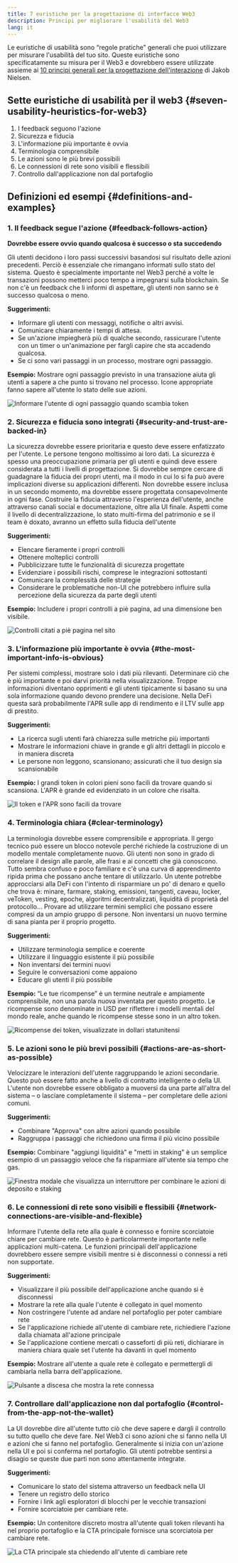 ```yaml
---
title: 7 euristiche per la progettazione di interfacce Web3
description: Principi per migliorare l'usabilità del Web3
lang: it
---
```


Le euristiche di usabilità sono “regole pratiche” generali che puoi utilizzare per misurare l'usabilità del tuo sito.
Queste euristiche sono specificatamente su misura per il Web3 e dovrebbero essere utilizzate assieme ai [10 principi generali per la progettazione dell'interazione](https://www.nngroup.com/articles/ten-usability-heuristics/) di Jakob Nielsen.

## Sette euristiche di usabilità per il web3 {#seven-usability-heuristics-for-web3}

1. I feedback seguono l'azione
2. Sicurezza e fiducia
3. L'informazione più importante è ovvia
4. Terminologia comprensibile
5. Le azioni sono le più brevi possibili
6. Le connessioni di rete sono visibili e flessibili
7. Controllo dall'applicazione non dal portafoglio

## Definizioni ed esempi {#definitions-and-examples}

### 1. Il feedback segue l'azione {#feedback-follows-action}

**Dovrebbe essere ovvio quando qualcosa è successo o sta succedendo**

Gli utenti decidono i loro passi successivi basandosi sul risultato delle azioni precedenti. Perciò è essenziale che rimangano informati sullo stato del sistema. Questo è specialmente importante nel Web3 perché a volte le transazioni possono metterci poco tempo a impegnarsi sulla blockchain. Se non c'è un feedback che li informi di aspettare, gli utenti non sanno se è successo qualcosa o meno.

**Suggerimenti:**

- Informare gli utenti con messaggi, notifiche o altri avvisi.
- Comunicare chiaramente i tempi di attesa.
- Se un'azione impiegherà più di qualche secondo, rassicurare l'utente con un timer o un'animazione per fargli capire che sta accadendo qualcosa.
- Se ci sono vari passaggi in un processo, mostrare ogni passaggio.

**Esempio:**
Mostrare ogni passaggio previsto in una transazione aiuta gli utenti a sapere a che punto si trovano nel processo. Icone appropriate fanno sapere all'utente lo stato delle sue azioni.

![Informare l'utente di ogni passaggio quando scambia token](./Image1.png)

### 2. Sicurezza e fiducia sono integrati {#security-and-trust-are-backed-in}

La sicurezza dovrebbe essere prioritaria e questo deve essere enfatizzato per l'utente.
Le persone tengono moltissimo ai loro dati. La sicurezza è spesso una preoccupazione primaria per gli utenti e quindi deve essere considerata a tutti i livelli di progettazione. Si dovrebbe sempre cercare di guadagnare la fiducia dei propri utenti, ma il modo in cui lo si fa può avere implicazioni diverse su applicazioni differenti. Non dovrebbe essere inclusa in un secondo momento, ma dovrebbe essere progettata consapevolmente in ogni fase. Costruire la fiducia attraverso l'esperienza dell'utente, anche attraverso canali social e documentazione, oltre alla UI finale. Aspetti come il livello di decentralizzazione, lo stato multi-firma del patrimonio e se il team è doxato, avranno un effetto sulla fiducia dell'utente

**Suggerimenti:**

- Elencare fieramente i propri controlli
- Ottenere molteplici controlli
- Pubblicizzare tutte le funzionalità di sicurezza progettate
- Evidenziare i possibili rischi, comprese le integrazioni sottostanti
- Comunicare la complessità delle strategie
- Considerare le problematiche non-UI che potrebbero influire sulla percezione della sicurezza da parte degli utenti

**Esempio:**
Includere i propri controlli a piè pagina, ad una dimensione ben visibile.

![Controlli citati a piè pagina nel sito](./Image2.png)

### 3. L'informazione più importante è ovvia {#the-most-important-info-is-obvious}

Per sistemi complessi, mostrare solo i dati più rilevanti. Determinare ciò che è più importante e poi darvi priorità nella visualizzazione.
Troppe informazioni diventano opprimenti e gli utenti tipicamente si basano su una sola informazione quando devono prendere una decisione. Nella DeFi questa sarà probabilmente l'APR sulle app di rendimento e il LTV sulle app di prestito.

**Suggerimenti:**

- La ricerca sugli utenti farà chiarezza sulle metriche più importanti
- Mostrare le informazioni chiave in grande e gli altri dettagli in piccolo e in maniera discreta
- Le persone non leggono, scansionano; assicurati che il tuo design sia scansionabile

**Esempio:** I grandi token in colori pieni sono facili da trovare quando si scansiona. L'APR è grande ed evidenziato in un colore che risalta.

![Il token e l'APR sono facili da trovare](./Image3.png)

### 4. Terminologia chiara {#clear-terminology}

La terminologia dovrebbe essere comprensibile e appropriata.
Il gergo tecnico può essere un blocco notevole perché richiede la costruzione di un modello mentale completamente nuovo. Gli utenti non sono in grado di correlare il design alle parole, alle frasi e ai concetti che già conoscono. Tutto sembra confuso e poco familiare e c'è una curva di apprendimento ripida prima che possano anche tentare di utilizzarlo. Un utente potrebbe approcciarsi alla DeFi con l'intento di risparmiare un po' di denaro e quello che trova è: minare, farmare, staking, emissioni, tangenti, caveau, locker, veToken, vesting, epoche, algoritmi decentralizzati, liquidità di proprietà del protocollo…
Provare ad utilizzare termini semplici che possano essere compresi da un ampio gruppo di persone. Non inventarsi un nuovo termine di sana pianta per il proprio progetto.

**Suggerimenti:**

- Utilizzare terminologia semplice e coerente
- Utilizzare il linguaggio esistente il più possibile
- Non inventarsi dei termini nuovi
- Seguire le conversazioni come appaiono
- Educare gli utenti il più possibile

**Esempio:**
“Le tue ricompense” è un termine neutrale e ampiamente comprensibile, non una parola nuova inventata per questo progetto. Le ricompense sono denominate in USD per riflettere i modelli mentali del mondo reale, anche quando le ricompense stesse sono in un altro token.

![Ricompense dei token, visualizzate in dollari statunitensi](./Image4.png)

### 5. Le azioni sono le più brevi possibili {#actions-are-as-short-as-possible}

Velocizzare le interazioni dell'utente raggruppando le azioni secondarie.
Questo può essere fatto anche a livello di contratto intelligente o della UI. L'utente non dovrebbe essere obbligato a muoversi da una parte all'altra del sistema – o lasciare completamente il sistema – per completare delle azioni comuni.

**Suggerimenti:**

- Combinare "Approva" con altre azioni quando possibile
- Raggruppa i passaggi che richiedono una firma il più vicino possibile

**Esempio:** Combinare "aggiungi liquidità" e "metti in staking" è un semplice esempio di un passaggio veloce che fa risparmiare all'utente sia tempo che gas.

![Finestra modale che visualizza un interruttore per combinare le azioni di deposito e staking](./Image5.png)

### 6. Le connessioni di rete sono visibili e flessibili {#network-connections-are-visible-and-flexible}

Informare l'utente della rete alla quale è connesso e fornire scorciatoie chiare per cambiare rete.
Questo è particolarmente importante nelle applicazioni multi-catena. Le funzioni principali dell'applicazione dovrebbero essere sempre visibili mentre si è disconnessi o connessi a reti non supportate.

**Suggerimenti:**

- Visualizzare il più possibile dell'applicazione anche quando si è disconnessi
- Mostrare la rete alla quale l'utente è collegato in quel momento
- Non costringere l'utente ad andare nel portafoglio per poter cambiare rete
- Se l'applicazione richiede all'utente di cambiare rete, richiediere l'azione dalla chiamata all'azione principale
- Se l'applicazione contiene mercati o casseforti di più reti, dichiarare in maniera chiara quale set l'utente ha davanti in quel momento

**Esempio:** Mostrare all'utente a quale rete è collegato e permettergli di cambiarla nella barra dell'applicazione.

![Pulsante a discesa che mostra la rete connessa](./Image6.png)

### 7. Controllare dall'applicazione non dal portafoglio {#control-from-the-app-not-the-wallet}

La UI dovrebbe dire all'utente tutto ciò che deve sapere e dargli il controllo su tutto quello che deve fare.
Nel Web3 ci sono azioni che si fanno nella UI e azioni che si fanno nel portafoglio. Generalmente si inizia con un'azione nella UI e poi si conferma nel portafoglio. Gli utenti potrebbe sentirsi a disagio se queste due parti non sono attentamente integrate.

**Suggerimenti:**

- Comunicare lo stato del sistema attraverso un feedback nella UI
- Tenere un registro dello storico
- Fornire i link agli esploratori di blocchi per le vecchie transazioni
- Fornire scorciatoie per cambiare rete.

**Esempio:** Un contenitore discreto mostra all'utente quali token rilevanti ha nel proprio portafoglio e la CTA principale fornisce una scorciatoia per cambiare rete.

![La CTA principale sta chiedendo all'utente di cambiare rete](./Image7.png)
